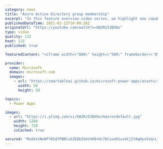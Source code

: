 ```yaml
---
category: news
title: "Azure Active Directory group membership"
excerpt: "In this feature overview video series, we highlight new capabilities included in the latest update to Microsoft Power Apps.  Power Apps Dataverse provides record level security to Azure Active Directory group membership types. Admins can easily set up and assign permissions to different Azure AD users,"
publishedDateTime: 2021-02-22T16:00:26Z
originalUrl: "https://youtube.com/watch?v=GW2Rz53BX6o"
type: video
quality: 122
heat: 122
published: true

featuredContent: "<iframe width=\"800\" height=\"500\" frameborder=\"0\" src=\"https://www.youtube.com/embed/GW2Rz53BX6o\" allow=\"accelerometer; autoplay; encrypted-media; gyroscope; picture-in-picture\" allowfullscreen></iframe>"

provider:
  name: Microsoft
  domain: microsoft.com
  images:
    - url: "https://smartableai.github.io/microsoft-power-apps/assets/images/organizations/microsoft.com-50x50.jpg"
      width: 50
      height: 50

topics:
  - Power Apps

images:
  - url: "https://i.ytimg.com/vi/GW2Rz53BX6o/maxresdefault.jpg"
    width: 1280
    height: 720
    isCached: true

secured: "MvOXxtNeWfY65d7PBNluSZEQbZdeVVK0+Hc7bCuxoO1uv4CjIYAqHysVzq+L10XCWxh6TImBjQuVP4e1EEc6I+P5m+2RPNH150oRnpnid2uUeZgf81k+rNLhcmHo1nad8v6SvUGuKaBbw1v/pVk0CqI/2ST/xN6R+JPEE8EXjSwoFkqG6BnU17EIkW/h/IMmnPsLSvCvf/NOxHpm6Y6XNTH5vHLrnqUZAXt+0aYHabu4is2GRn/rF/qPxcME3R0A/fJhdtmaHRxOmj1VLd3a0fMfiGKke+53grznKZI+5HnPszGENEyslgMkGkT7+X4pQTy4/oPLhuOjn4UI0v/h9wxx1GrEBk8beWhiIHjfJYOvLyxXGkuvA6JQe2ML0lU/OyZNqZ0/FDepgB46+/T6w3DtQfXOEzg7AkPTebVrdEtPX4P9Al6PNuCSSRGyxOpc;iCnBP5QEWNTuOungxz+tWA=="
---
```


